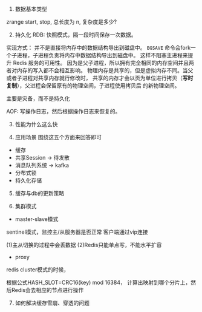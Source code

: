 1. 数据基本类型


zrange start, stop, 总长度为 n, 复杂度是多少?

2. 持久化
RDB:
快照模式，隔一段时间保存一次数据。

实现方式： 并不是直接将内存中的数据结构导出到磁盘中。
`BGSAVE` 命令会fork一个子进程，子进程负责将内存中数据结构导出到磁盘中。
这样不阻塞主进程来提升 Redis 服务的可用性。
因为是父子进程，所以拥有完全相同的内存空间并且两者对内存的写入都不会相互影响。
物理内存是共享的，但是虚拟内存不同。当父或者子进程对共享内存就行修改时，
共享的内存才会以页为单位进行拷贝（**写时复制**），父进程会保留原有的物理空间，子进程使用拷贝后
的新物理空间。

主要是灾备，而不是持久化


AOF:
写操作日志，然后根据操作日志来恢复的。


3. 性能为什么这么快

4. 应用场景
围绕这五个方面来回答即可

  - 缓存
  -  共享Session -> 待发散
  - 消息队列系统 -> kafka
  - 分布式锁
  - 持久化存储


5. 缓存与db的更新策略


6. 集群模式
- master-slave模式

sentinel模式，监控主/从服务器是否正常
客户端通过vip连接

(1)主从切换的过程中会丢数据
(2)Redis只能单点写，不能水平扩容
- proxy

redis cluster模式的时候，

根据公式HASH_SLOT=CRC16(key) mod 16384，
计算出映射到哪个分片上，然后Redis会去相应的节点进行操作


7. 如何解决缓存雪崩、穿透的问题

